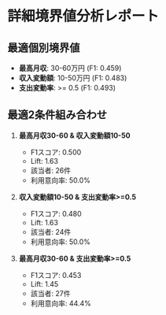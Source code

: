 # 詳細境界値分析レポート

## 最適個別境界値
- **最高月収**: 30-60万円 (F1: 0.459)
- **収入変動額**: 10-50万円 (F1: 0.483)
- **支出変動率**: >= 0.5 (F1: 0.493)

## 最適2条件組み合わせ
1. **最高月収30-60 & 収入変動額10-50**
   - F1スコア: 0.500
   - Lift: 1.63
   - 該当者: 26件
   - 利用意向率: 50.0%

2. **収入変動額10-50 & 支出変動率>=0.5**
   - F1スコア: 0.480
   - Lift: 1.63
   - 該当者: 24件
   - 利用意向率: 50.0%

3. **最高月収30-60 & 支出変動率>=0.5**
   - F1スコア: 0.453
   - Lift: 1.45
   - 該当者: 27件
   - 利用意向率: 44.4%

